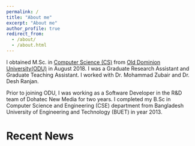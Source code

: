 ```yaml
---
permalink: /
title: "About me"
excerpt: "About me"
author_profile: true
redirect_from: 
  - /about/
  - /about.html
---
```


I obtained M.Sc. in [Computer Science (CS)](https://odu.edu/compsci) from [Old Dominion University(ODU)](https://www.odu.edu/#prospective) in August 2018. I was a Graduate Research Assistant and Graduate Teaching Assistant. I worked with Dr. Mohammad Zubair and Dr. Desh Ranjan.

Prior to joining ODU, I was working as a Software Developer in the R&D team of Dohatec New Media for two years. I completed my B.Sc in Computer Science and Engineering (CSE) department from Bangladesh University of Engineering and Technology (BUET) in year 2013.

Recent News
======
